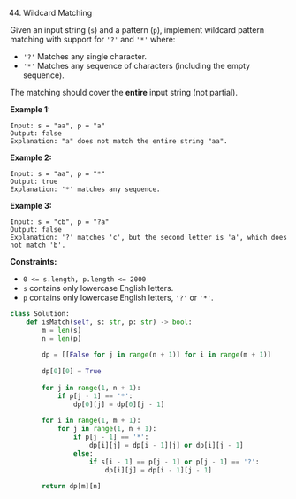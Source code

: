 44. Wildcard Matching

Given an input string (`s`) and a pattern (`p`), implement wildcard pattern matching with support for `'?'` and `'*'` where:

- `'?'` Matches any single character.
- `'*'` Matches any sequence of characters (including the empty sequence).

The matching should cover the **entire** input string (not partial). 

**Example 1:**

```
Input: s = "aa", p = "a"
Output: false
Explanation: "a" does not match the entire string "aa".
```

**Example 2:**

```
Input: s = "aa", p = "*"
Output: true
Explanation: '*' matches any sequence.
```

**Example 3:**

```
Input: s = "cb", p = "?a"
Output: false
Explanation: '?' matches 'c', but the second letter is 'a', which does not match 'b'.
```

 

**Constraints:**

- `0 <= s.length, p.length <= 2000`
- `s` contains only lowercase English letters.
- `p` contains only lowercase English letters, `'?'` or `'*'`.



```python
class Solution:
    def isMatch(self, s: str, p: str) -> bool:
        m = len(s)
        n = len(p)
        
        dp = [[False for j in range(n + 1)] for i in range(m + 1)]
        
        dp[0][0] = True
        
        for j in range(1, n + 1):
            if p[j - 1] == '*':
                dp[0][j] = dp[0][j - 1]
                                
        for i in range(1, m + 1):
            for j in range(1, n + 1):
                if p[j - 1] == '*':
                    dp[i][j] = dp[i - 1][j] or dp[i][j - 1]
                else:
                    if s[i - 1] == p[j - 1] or p[j - 1] == '?':
                        dp[i][j] = dp[i - 1][j - 1]
                    
        return dp[m][n]
```




